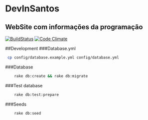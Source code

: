 # DevInSantos
## WebSite com informações da programação


[![BuildStatus](https://travis-ci.org/DevInSantos/devinsantos-events.png)](https://travis-ci.org/DevInSantos/devinsantos-events.png)
[![Code Climate](https://codeclimate.com/github/DevInSantos/DevInSantos-events.png)](https://codeclimate.com/github/DevInSantos/DevInSantos-events)

##Development
###Database.yml
```bash
 cp config/database.example.yml config/database.yml
```

###Database
```bash
	rake db:create && rake db:migrate
```

###Test database
```bash
	rake db:test:prepare
```

###Seeds
```bash
	rake db:seed
```

